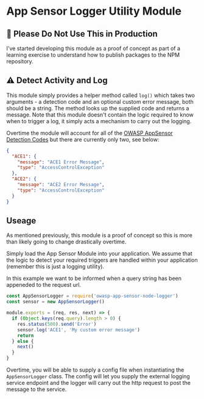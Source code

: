 # App Sensor Logger Utility Module

## 🚨 Please Do Not Use This in Production

I've started developing this module as a proof of concept as part of a learning exercise to understand how to publish packages to the NPM repository.

## ⚠️ Detect Activity and Log

This module simply provides a helper method called `log()` which takes two arguments - a detection code and an optional custom error message, both should be a string. The method looks up the supplied code and returns a message. Note that this module doesn't contain the logic required to know when to trigger a log, it simply acts a mechanism to carry out the logging.

Overtime the module will account for all of the [OWASP AppSensor Detection Codes](https://www.owasp.org/index.php/AppSensor_DetectionPoints) but there are currently only two, see below:

```json
{
  "ACE1": {
    "message": "ACE1 Error Message",
    "type": "AccessControlException"
  },
  "ACE2": {
    "message": "ACE2 Error Message",
    "type": "AccessControlException"
  }
}
```

## Useage

As mentioned previously, this module is a proof of concept so this is more than likely going to change drastically overtime.

Simply load the App Sensor Module into your application. We assume that the logic to detect your required triggers are handled within your application (remember this is just a logging utility).

In this example we want to be informed when a query string has been appeneded to the request url.

```javascript
const AppSensorLogger = require('owasp-app-sensor-node-logger')
const sensor = new AppSensorLogger()

module.exports = (req, res, next) => {
  if (Object.keys(req.query).length > 0) {
    res.status(500).send('Error')
    sensor.log('ACE1', 'My custom error message')
    return
  } else {
    next()
  }
}
```

Overtime, you will be able to supply a config file when instantiating the `AppSensorLogger` class. The config will let you supply the external logging service endpoint and the logger will carry out the http request to post the message to the service.
